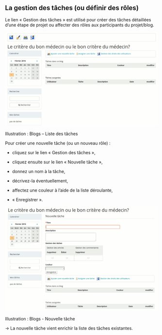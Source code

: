 ## La gestion des tâches (ou définir des rôles)

Le lien « Gestion des tâches » est utilisé pour créer des tâches détaillées d’une étape de projet ou affecter des rôles aux participants du projet/blog.

![](../assets/image257.png)

Illustration : Blogs – Liste des tâches

Pour créer une nouvelle tâche (ou un nouveau rôle) :

*   cliquez sur le lien « Gestion des tâches »,

*   cliquez ensuite sur le lien « Nouvelle tâche »,

*   donnez un nom à la tâche,

*   décrivez-la éventuellement,

*   affectez une couleur à l’aide de la liste déroulante,

*   « Enregistrer ».

![](../assets/image259.png)

Illustration : Blogs - Nouvelle tâche

→ La nouvelle tâche vient enrichir la liste des tâches existantes.
